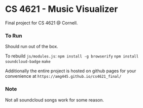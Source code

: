 # CS 4621 - Music Visualizer

Final project for CS 4621 @ Cornell.


### To Run

Should run out of the box.

To rebuild `js/modules.js`:
`npm install -g browserify`
`npm install soundcloud-badge`
`make`

Additionally the entire project is hosted on github pages for your convenience at
`https://amg445.github.io/cs4621_final/`


### Note
Not all soundcloud songs work for some reason.
